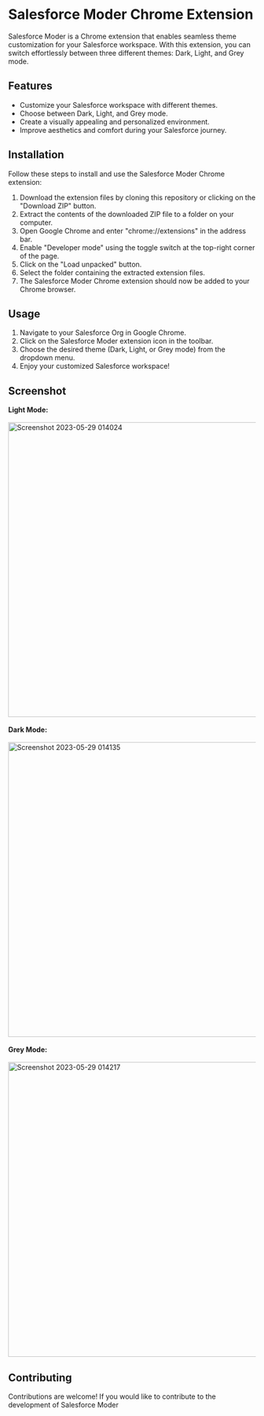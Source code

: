 # Salesforce Moder Chrome Extension

Salesforce Moder is a Chrome extension that enables seamless theme customization for your Salesforce workspace. With this extension, you can switch effortlessly between three different themes: Dark, Light, and Grey mode.

## Features

- Customize your Salesforce workspace with different themes.
- Choose between Dark, Light, and Grey mode.
- Create a visually appealing and personalized environment.
- Improve aesthetics and comfort during your Salesforce journey.

## Installation

Follow these steps to install and use the Salesforce Moder Chrome extension:

1. Download the extension files by cloning this repository or clicking on the "Download ZIP" button.
2. Extract the contents of the downloaded ZIP file to a folder on your computer.
3. Open Google Chrome and enter "chrome://extensions" in the address bar.
4. Enable "Developer mode" using the toggle switch at the top-right corner of the page.
5. Click on the "Load unpacked" button.
6. Select the folder containing the extracted extension files.
7. The Salesforce Moder Chrome extension should now be added to your Chrome browser.

## Usage

1. Navigate to your Salesforce Org in Google Chrome.
2. Click on the Salesforce Moder extension icon in the toolbar.
3. Choose the desired theme (Dark, Light, or Grey mode) from the dropdown menu.
4. Enjoy your customized Salesforce workspace!

## Screenshot 
**Light Mode:**
   <br/>
    <br/>
  <img width="600" alt="Screenshot 2023-05-29 014024" src="https://github.com/Tilak612/SalesforceModer/assets/51970767/8f4bf390-993f-46e9-a164-5c19137b2f77"/>
  <br/>
   <br/>
**Dark Mode:**
   <br/>
    <br/>
  <img width="600" alt="Screenshot 2023-05-29 014135" src="https://github.com/Tilak612/SalesforceModer/assets/51970767/07fa6b2c-299e-41a6-94cf-bd8e4632a727"/>
  <br/>
   <br/>
**Grey Mode:**
 <br/>
  <br/>
  <img width="600" alt="Screenshot 2023-05-29 014217" src="https://github.com/Tilak612/SalesforceModer/assets/51970767/3349e858-6bb3-41a0-895f-aec3710b8309"/>


## Contributing

Contributions are welcome! If you would like to contribute to the development of Salesforce Moder
